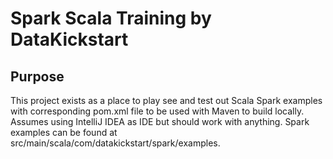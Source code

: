 # Spark Scala Training by DataKickstart

## Purpose
This project exists as a place to play see and test out Scala Spark examples with corresponding pom.xml file to be used with Maven to build locally.  Assumes using IntelliJ IDEA as IDE but should work with anything.   Spark examples can be found at src/main/scala/com/datakickstart/spark/examples.
